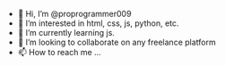 - 👋 Hi, I’m @proprogrammer009
- 👀 I’m interested in html, css, js, python, etc.
- 🌱 I’m currently learning js.
- 💞️ I’m looking to collaborate on any freelance platform
- 📫 How to reach me ...

<!---
proprogrammer009/proprogrammer009 is a ✨ special ✨ repository because its `README.md` (this file) appears on your GitHub profile.
You can click the Preview link to take a look at your changes.
--->
